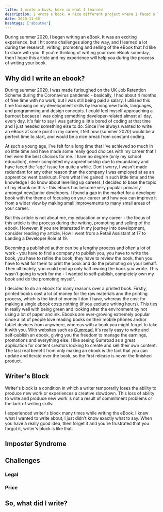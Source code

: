 ```yaml
---
title: I wrote a book, here is what I learned
description: I wrote a book. A nice different project where I faced a lot of challenges...
date: 2020-11-08
hashtags: ['aboutme']
---
```


During summer <time datetime="2020">2020</time>, I began writing an eBook. It was an exciting experience, but I hit some challenges along the way, and I learned a lot during the research, writing, promoting and selling of the eBook that I'd like to share with you. If you're thinking of writing your own eBook someday, then I hope this article and my experience will help you during the process of writing your book.

## Why did I write an ebook?

During summer <time datetime="2020">2020</time>, I was made furloughed on the UK Job Retention Scheme during the Coronavirus pandemic - basically, I had about 4 months of free time with no work, but I was still being paid a salary. I utilised this time focusing on my development skills by learning new tools, languages, and programming and design concepts. I could feel myself approaching a burnout because I was doing something developer-related almost all day, every day. It's fair to say I was getting a little bored of coding at that time and I just needed something else to do. Since I've always wanted to write an eBook at some point in my career, I felt now (summer <time datetime="2020">2020</time>) would be a perfect time to start, and would be a nice break from constant coding.

At such a young age, I've felt for a long time that I've achieved so much in so little time and have made some really good choices with my career that I feel were the best choices for me. I have no degree (only my school education), never completed my apprenticeship due to redundancy and have faced the 'age' issue for quite a while. Don't worry, I wasn't made redundant for any other reason than the company I was employed at as an apprentice went bankrupt. From what I've gained in such little time and the knowledge I do know about levelling up careers, I decided to base the topic of my ebook on this - this ebook has become very popular primarily amongst new/junior developers. I found a gap in the market for a developer book with the theme of focusing on your career and how you can improve it from a wider view by making small improvements to many small areas of your career.

But this article is not about me, my education or my career - the focus of this article is the process during the writing, promoting and selling of the ebook. However, if you are interested in my journey into development, consider reading my article, <nuxt-link to="/blog/how-i-went-from-a-retail-assistant-at-17-to-landing-a-developer-role-at-19">How I went from a Retail Assistant at 17 to Landing a Developer Role at 19</nuxt-link>.

Becoming a published author can be a lengthy process and often a lot of work - you have to find a company to publish you, you have to write the book, you have to refine the book, they have to review the book, then you have to wait for them to print the book and do the promoting on your behalf. Then ultimately, you could end up only half owning the book you wrote. This wasn't going to work for me - I wanted to self-publish, completely own my book and do the promoting myself.

I decided to do an ebook for many reasons over a printed book. Firstly, printed books cost a lot of money for the raw materials and the printing process, which is the kind of money I don't have, whereas the cost for making a single ebook costs nothing (if you exclude writing hours). This ties in really well with being green and looking after the environment by not using a lot of paper and ink. Ebooks are ever-growing extremely popular since a lot of people love reading books on their mobile phones and/or tablet devices from anywhere, whereas with a book you might forget to take it with you. With websites such as [Gumroad](https://gumroad.com/jackdomleo7), it's really easy to write and self-publish an ebook, giving you the freedom to manage the earnings, promotions and everything else. I like seeing Gumroad as a great application for content creators looking to create and sell their own content. The last real benefit from only making an ebook is the fact that you can update and iterate over the book, so the first release is never the finished product.

## Writer's Block

Writer's block is a condition in which a writer temporarily loses the ability to produce new work or experiences a creative slowdown. This loss of ability to write and produce new work is not a result of commitment problems or the lack of writing skills.

I experienced writer's block many times while writing the eBook. I knew what I wanted to write about, I just didn't know exactly what to say. When you have a really good idea, then forget it and you're frustrated that you forgot it, writer's block is like that.

## Imposter Syndrome

## Challenges

### Legal

### Price

## So, what did I write?